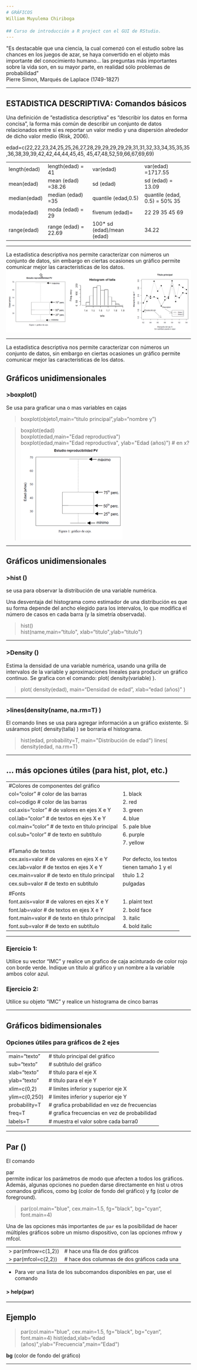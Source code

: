 ```yaml
---
# GRÁFICOS   
William Muyulema Chiriboga

## Curso de introducción a R project con el GUI de RStudio.
---
```

"Es destacable que una ciencia, la cual comenzó con el estudio sobre las chances en los juegos de azar, se haya convertido en el objeto más importante del conocimiento humano… las preguntas más importantes sobre la vida son, en su mayor parte, en realidad sólo problemas de probabilidad"   
                                                                                            Pierre Simon, Marqués de Laplace (1749-1827) 

---

## ESTADISTICA DESCRIPTIVA: Comandos básicos  
Una definición de “estadística descriptiva” es “describir los datos en forma concisa”, la forma más común de describir un conjunto de datos relacionados entre sí es reportar un valor medio y una dispersión alrededor de dicho valor medio (Risk, 2006).    

edad=c(22,22,23,24,25,25,26,27,28,29,29,29,29,29,31,31,32,33,34,35,35,35,36,38,39,39,42,42,44,44,45,45, 45,47,48,52,59,66,67,69,69)   

|  |  |  |  |
| - | - | - | - |
| length(edad) | length(edad) = 41| var(edad) |var(edad) =1717.55 |
| mean(edad) | mean (edad) =38.26 |  sd (edad) |  sd (edad) = 13.09 |
| median(edad) | median (edad) =35 |  quantile (edad,0.5)  |  quantile (edad, 0.5) = 50% 35  |
| moda(edad) | moda (edad) = 29 |  fivenum (edad)= | 22 29 35 45 69 |
| range(edad) |range (edad) = 22.69 | 100* sd (edad)/mean (edad) | 34.22 |

---
La estadística descriptiva nos permite caracterizar con números un conjunto de datos, sin embargo en ciertas ocasiones un gráfico permite comunicar mejor las características de los datos. 
![100% center](../image/grafico1.png)

---
La estadística descriptiva nos permite caracterizar con números un conjunto de datos, sin embargo en ciertas ocasiones un gráfico permite comunicar mejor las características de los datos. 

## Gráficos unidimensionales

 ### >boxplot()

Se usa para graficar una o mas variables en cajas

>boxplot(objeto1,main=“titulo principal”,ylab=“nombre y”)


>boxplot(edad)   
>boxplot(edad,main="Edad reproductiva")   
>boxplot(edad,main="Edad reproductiva", ylab="Edad (años)") # en x?   ![100% right](../image/grafico2.png)

---
## Gráficos unidimensionales

### >hist () 
se usa para observar la distribución de una variable numérica.     

Una desventaja del histograma como estimador de una distribución es que su forma depende del ancho elegido para los intervalos, lo que modifica el número de casos en cada barra (y la simetría observada).   
>hist()   
>hist(name,main=“titulo", xlab=“titulo",ylab=“titulo")    

---

### >Density () 

Estima la densidad de una variable numérica, usando una grilla de intervalos de la variable y aproximaciones lineales para producir un gráfico continuo. Se grafica con el comando: plot( density(variable) ).   


> plot( density(edad), main=“Densidad de  edad”, xlab=“edad (años)” )

---
### >lines(density(name, na.rm=T) )
 
El comando lines se usa para agregar información a un gráfico existente. Si usáramos plot( density(talla) ) se borraría el histograma.   

>hist(edad, probability=T, main="Distribución de edad")
> lines( density(edad, na.rm=T) 

---
## … más opciones útiles (para hist, plot, etc.)

|  |  |
| - | - |
|#Colores de componentes del gráfico | |                
| col=“color”	# color de las barras | 1. black |                
| col=codigo 	# color de las barras | 2. red |
| col.axis=“color”	# de valores en ejes X e Y | 3. green |
| col.lab=“color”	# de textos en ejes X e Y |4. blue  |
| col.main=“color”	# de texto en título principal | 5. pale blue |
| col.sub=“color”	# de texto en subtítulo  | 6. purple |
|  | 7. yellow | 
|#Tamaño de textos| |    
| cex.axis=valor	# de valores en ejes X e Y | Por defecto, los textos |    
| cex.lab=valor	# de textos en ejes X e Y | tienen tamaño 1 y el |    
| cex.main=valor	# de texto en título principal | título 1.2 |    
| cex.sub=valor	# de texto en subtítulo   |pulgadas |  
|  |  | 
|#Fonts | |   
| font.axis=valor	# de valores en ejes X e Y  | 1. plaint text |  
| font.lab=valor	# de textos en ejes X e Y  | 2. bold face|   
| font.main=valor	# de texto en título principal | 3. italic |    
| font.sub=valor	# de texto en subtítulo   | 4. bold italic |  

---
### Ejercicio 1:
Utilice su vector “IMC” y realice un grafico de caja acinturado de color rojo con borde verde. Indique un titulo al gráfico y un nombre a la variable ambos color azul.

### Ejercicio 2:    
Utilice su objeto “IMC” y realice un histograma de cinco barras

---
## Gráficos bidimensionales

### Opciones útiles para gráficos de 2 ejes   

|  |  |   
| - | - |   
| main=“texto” |  		# título principal del gráfico |
| sub=“texto” | 		# subtítulo del gráfico |
| xlab=“texto” | 		# título para el eje X |
| ylab=“texto” | 		# título para el eje Y |
| xlim=c(0,2) | 		# limites inferior y superior eje X |
| ylim=c(0,250) | 		# limites inferior y superior eje Y |
| probability=T	 |	# grafica probabilidad en vez de frecuencias |
| freq=T |			# grafica frecuencias en vez de probabilidad |
| labels=T| 		# muestra el valor sobre cada barra0 |

---
## Par ()

El comando <div class="phishy">par<div> permite indicar los parámetros de modo que afecten a todos los gráficos. Además, algunas opciones no pueden darse directamente en hist u otros comandos gráficos, como bg (color de fondo del gráfico) y fg (color de foreground).   
> par(col.main="blue", cex.main=1.5, fg="black", bg="cyan“, font.main=4)   

Una de las opciones más importantes de `par` es la posibilidad de hacer múltiples gráficos sobre un mismo dispositivo, con las opciones mfrow y mfcol.  

|  |  |   
| - | - |  
| > par(mfrow=c(1,2)) |	# hace una fila de dos gráficos |   
| > par(mfcol=c(2,2)) | 	# hace dos columnas de dos gráficos cada una |


+ Para ver una lista de los subcomandos disponibles en par, use el comando 

#### > help(par)

---
## Ejemplo   

> par(col.main="blue", cex.main=1.5, fg="black", bg="cyan“, font.main=4)
> hist(edad,xlab=“edad (años)",ylab="Frecuencia",main=“Edad") 


**bg** (color de fondo del gráfico)

---








